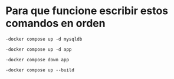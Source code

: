# Para que funcione escribir estos comandos en orden

```
-docker compose up -d mysqldb
```
```
-docker compose up -d app
```
```
-docker compose down app
```
```
-docker compose up --build
```
